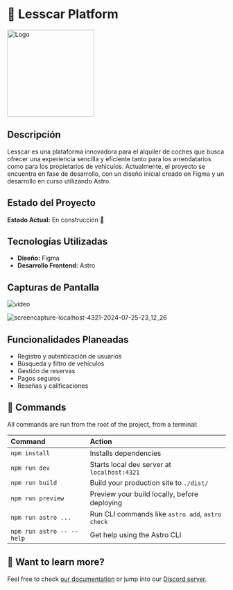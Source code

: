 # 🚙 Lesscar Platform

<img src="https://github.com/user-attachments/assets/5d75a8b9-b79f-4d52-b42e-2abd68831cdf" alt="Logo" width="200"/>

## Descripción

Lesscar es una plataforma innovadora para el alquiler de coches que busca ofrecer una experiencia sencilla y eficiente tanto para los arrendatarios como para los propietarios de vehículos. Actualmente, el proyecto se encuentra en fase de desarrollo, con un diseño inicial creado en Figma y un desarrollo en curso utilizando Astro.

## Estado del Proyecto

**Estado Actual:** En construcción 🚧

## Tecnologías Utilizadas

- **Diseño:** Figma
- **Desarrollo Frontend:** Astro

## Capturas de Pantalla

![video](https://github.com/user-attachments/assets/2188f4f2-f0ca-4f16-92e9-f985ba2ade73)

![screencapture-localhost-4321-2024-07-25-23_12_26](https://github.com/user-attachments/assets/43f5b7f7-9bf4-4381-87f1-ba369ed5c9e1)


## Funcionalidades Planeadas

- Registro y autenticación de usuarios
- Búsqueda y filtro de vehículos
- Gestión de reservas
- Pagos seguros
- Reseñas y calificaciones

## 🧞 Commands

All commands are run from the root of the project, from a terminal:

| Command                   | Action                                           |
| :------------------------ | :----------------------------------------------- |
| `npm install`             | Installs dependencies                            |
| `npm run dev`             | Starts local dev server at `localhost:4321`      |
| `npm run build`           | Build your production site to `./dist/`          |
| `npm run preview`         | Preview your build locally, before deploying     |
| `npm run astro ...`       | Run CLI commands like `astro add`, `astro check` |
| `npm run astro -- --help` | Get help using the Astro CLI                     |

## 👀 Want to learn more?

Feel free to check [our documentation](https://docs.astro.build) or jump into our [Discord server](https://astro.build/chat).

